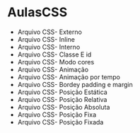 # AulasCSS

- Arquivo CSS- Externo
- Arquivo CSS- Inline
- Arquivo CSS- Interno 
- Arquivo CSS- Classe E id
- Arquivo CSS- Modo cores
- Arquivo CSS- Animação
- Arquivo CSS- Animação por tempo
- Arquivo CSS- Bordey padding e margin
- Arquivo CSS- Posição Estática
- Arquivo CSS- Posição Relativa
- Arquivo CSS- Posição Absoluta
- Arquivo CSS- Posição Fixa
- Arquivo CSS- Posição Fixada
